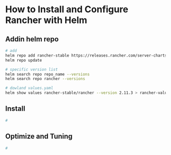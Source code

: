 # How to Install and Configure Rancher with Helm

## Addin helm repo
``` bash
# add
helm repo add rancher-stable https://releases.rancher.com/server-charts/stable
helm repo update

# specific version list
helm search repo repo_name --versions
helm search repo rancher --versions

# dowland values.yaml
helm show values rancher-stable/rancher --version 2.11.3 > rancher-values.yaml

```


## Install
``` bash
# 

```


## Optimize and Tuning
``` bash
# 

```


##
``` bash


```


##
``` bash


```


##
``` bash


```